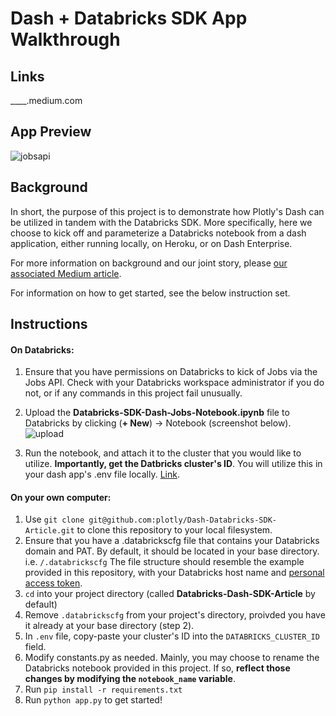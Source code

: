# Dash + Databricks SDK App Walkthrough

## Links 

____.medium.com

## App Preview

![jobsapi](https://github.com/plotly/Databricks-Dash-SDK-Article/assets/49540501/1895b720-0974-4a07-8273-2ed152a5a871)

## Background
In short, the purpose of this project is to demonstrate how Plotly's Dash can be utilized in tandem with the Databricks SDK. More specifically, here we choose to kick off and parameterize a Databricks notebook from a dash application, either running locally, on Heroku, or on Dash Enterprise.

For more information on background and our joint story, please [our associated Medium article](medium.com).

For information on how to get started, see the below instruction set.

## Instructions

#### On Databricks:
1. Ensure that you have permissions on Databricks to kick of Jobs via the Jobs API. Check with your Databricks workspace administrator if you do not, or if any commands in this project fail unusually.
2. Upload the **Databricks-SDK-Dash-Jobs-Notebook.ipynb** file to Databricks by clicking (**+ New**) -> Notebook (screenshot below).
![upload](https://github.com/plotly/Dash-Databricks-SDK-Article/assets/49540501/d9dc034f-98a1-4623-97d5-c8d198c2e13c)

3. Run the notebook, and attach it to the cluster that you would like to utilize. **Importantly, get the Datbricks cluster's ID**. You will utilize this in your dash app's .env file locally. [Link]([url](https://community.databricks.com/t5/data-engineering/how-do-i-get-the-current-cluster-id/td-p/28403)).

#### On your own computer:
1. Use ```git clone git@github.com:plotly/Dash-Databricks-SDK-Article.git``` to clone this repository to your local filesystem.
2. Ensure that you have a .databrickscfg file that contains your Databricks domain and PAT. By default, it should be located in your base directory. i.e.
  ```/.databrickscfg```
   The file structure should resemble the example provided in this repository, with your Databricks host name and [personal access token]([url](https://docs.databricks.com/en/administration-guide/access-control/tokens.html)https://docs.databricks.com/en/administration-guide/access-control/tokens.html).
4. ```cd``` into your project directory (called **Databricks-Dash-SDK-Article** by default)
5. Remove ```.databrickscfg``` from your project's directory, proivded you have it already at your base directory (step 2).
6. In ```.env``` file, copy-paste your cluster's ID into the ```DATABRICKS_CLUSTER_ID``` field.
7. Modify constants.py as needed. Mainly, you may choose to rename the Databricks notebook provided in this project. If so, **reflect those changes by modifying the ```notebook_name``` variable**.
8. Run ```pip install -r requirements.txt```
9. Run ```python app.py``` to get started!



